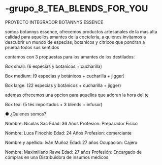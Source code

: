 # -grupo_8_TEA_BLENDS_FOR_YOU
PROYECTO INTEGRADOR
BOTANNYS ESSENCE

somos botannys essence, ofrecemos productos artesanales de la mas alta calidad para aquellos amantes de la cocteleria, a quienes invitamos a descubrir un mundo de especias, botanicos y citricos que pondran a prueba todos sus sentidos

contamos con 3 propuestas para los amantes de los destilados:

Box small:
(6 especias y botanicos + cucharilla)

Box medium: 
(9 especias y botánicos + cucharilla + jigger)

Box large:
(22 especias y botánicos + cucharilla + jigger)

ademas ofrecemos una opcion para aquellos que adoran la hora del te

Box tea: 
(5 tés importados + 3 blends + infusor)

● ¿Quienes somos?

Nombre: Nicolas Sac
Edad: 36 Años
Profesion: Preparador Fisico


Nombre: Luca Finochio
Edad: 24 Años
Profesion: comerciante


Nombre y apellido: Iván Muñoz
Edad: 27 años 
Ocupación: Cajero


Nombre: Maximiliano Rawe
Edad: 27 años
Profesión: Encargado de compras en una Distribuidora de insumos médicos
